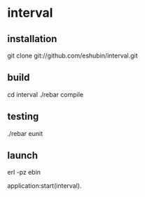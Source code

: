 interval
========

installation
--------
git clone git://github.com/eshubin/interval.git

build
--------
cd interval
./rebar compile

testing
--------
./rebar eunit

launch
-------
erl -pz ebin

application:start(interval).
